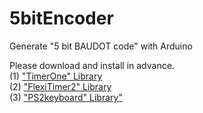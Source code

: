 # 5bitEncoder

Generate "5 bit BAUDOT code" with Arduino 

Please download and install in advance.<br/>
(1) ["TimerOne" Library](https://playground.arduino.cc/code/timer1/) <br/>
(2) ["FlexiTimer2" Library](https://playground.arduino.cc/Main/FlexiTimer2/)<br/>
(3) ["PS2keyboard" Library"](https://playground.arduino.cc/Main/PS2Keyboard/)<br/>

